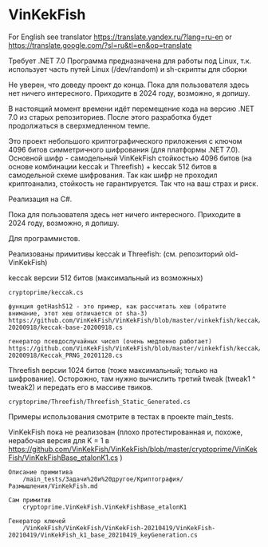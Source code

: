# VinKekFish

For English see translator
https://translate.yandex.ru/?lang=ru-en
or
https://translate.google.com/?sl=ru&tl=en&op=translate

Требует .NET 7.0
Программа предназначена для работы под Linux, т.к. использует часть путей Linux (/dev/random) и sh-скрипты для сборки



Не уверен, что доведу проект до конца.
Пока для пользователя здесь нет ничего интересного. Приходите в 2024 году, возможно, я допишу.

В настоящий момент времени идёт перемещение кода на версию .NET 7.0 из старых репозиториев. После этого разработка будет продолжаться в сверхмедленном темпе.


Это проект небольшого криптографического приложения с ключом 4096 битов симметричного шифрования (для платформы .NET 7.0). Основной шифр - самодельный VinKekFish стойкостью 4096 битов (на основе комбинации keccak и Threefish) + keccak 512 битов в самодельной схеме шифрования.
Так как шифр не проходил криптоанализ, стойкость не гарантируется. Так что на ваш страх и риск.

Реализация на C#.

Пока для пользователя здесь нет ничего интересного. Приходите в 2024 году, возможно, я допишу.


Для программистов.

Реализованы примитивы keccak и Threefish: (см. репозиторий old-VinKekFish)

keccak версии 512 битов (максимальный из возможных)

	cryptoprime/keccak.cs

	функция getHash512 - это пример, как рассчитать хеш (обратите внимание, этот хеш отличается от sha-3)
	https://github.com/VinKekFish/VinKekFish/blob/master/vinkekfish/keccak/keccak-20200918/keccak-base-20200918.cs

	генератор псевдослучайных чисел (очень медленно работает)
	https://github.com/VinKekFish/VinKekFish/blob/master/vinkekfish/keccak/keccak-20200918/Keccak_PRNG_20201128.cs


Threefish версии 1024 битов (тоже максимальный; только на шифрование). Осторожно, там нужно вычислить третий tweak (tweak1 ^ tweak2) и передать его в массиве твиков.

	cryptoprime/Threefish/Threefish_Static_Generated.cs


Примеры использования смотрите в тестах в проекте main_tests.


VinKekFish пока не реализован
(плохо протестированная и, похоже, нерабочая версия для K = 1 в https://github.com/VinKekFish/VinKekFish/blob/master/cryptoprime/VinKekFish/VinKekFishBase_etalonK1.cs )

	Описание примитива
		/main_tests/Задачи%20и%20другое/Криптография/Размышления/VinKekFish.md

	Сам примитив
		cryptoprime.VinKekFish.VinKekFishBase_etalonK1

	Генератор ключей
		/VinKekFish/VinKekFish/VinKekFish-20210419/VinKekFish-20210419/VinKekFish_k1_base_20210419_keyGeneration.cs


